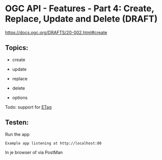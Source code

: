 # OGC API - Features - Part 4: Create, Replace, Update and Delete (DRAFT)

https://docs.ogc.org/DRAFTS/20-002.html#create

## Topics:

- create
- update
- replace
- delete

- options

Todo: support for [ETag](https://docs.ogc.org/DRAFTS/20-002.html#optimistic_locking_clause)

## Testen:
Run the app

`Example app listening at http://localhost:80`

In je browser of via PostMan

